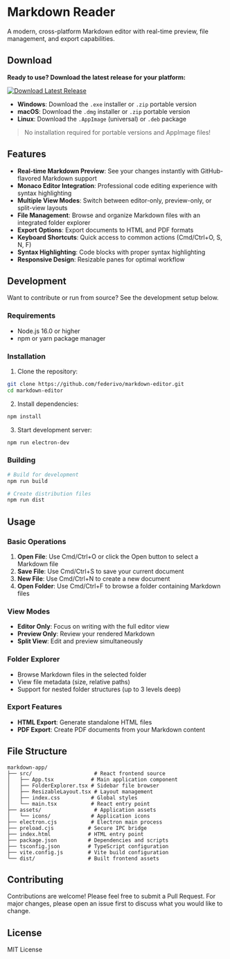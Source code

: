 # Markdown Reader

A modern, cross-platform Markdown editor with real-time preview, file management, and export capabilities.

## Download

**Ready to use? Download the latest release for your platform:**

[![Download Latest Release](https://img.shields.io/github/v/release/federivo/markdown-editor?style=for-the-badge&logo=github)](https://github.com/federivo/markdown-editor/releases/latest)

- **Windows**: Download the `.exe` installer or `.zip` portable version
- **macOS**: Download the `.dmg` installer or `.zip` portable version  
- **Linux**: Download the `.AppImage` (universal) or `.deb` package

> No installation required for portable versions and AppImage files!

## Features

- **Real-time Markdown Preview**: See your changes instantly with GitHub-flavored Markdown support
- **Monaco Editor Integration**: Professional code editing experience with syntax highlighting
- **Multiple View Modes**: Switch between editor-only, preview-only, or split-view layouts
- **File Management**: Browse and organize Markdown files with an integrated folder explorer
- **Export Options**: Export documents to HTML and PDF formats
- **Keyboard Shortcuts**: Quick access to common actions (Cmd/Ctrl+O, S, N, F)
- **Syntax Highlighting**: Code blocks with proper syntax highlighting
- **Responsive Design**: Resizable panes for optimal workflow

## Development

Want to contribute or run from source? See the development setup below.

### Requirements

- Node.js 16.0 or higher
- npm or yarn package manager

### Installation

1. Clone the repository:
```bash
git clone https://github.com/federivo/markdown-editor.git
cd markdown-editor
```

2. Install dependencies:
```bash
npm install
```

3. Start development server:
```bash
npm run electron-dev
```

### Building

```bash
# Build for development
npm run build

# Create distribution files
npm run dist
```

## Usage

### Basic Operations

1. **Open File**: Use Cmd/Ctrl+O or click the Open button to select a Markdown file
2. **Save File**: Use Cmd/Ctrl+S to save your current document
3. **New File**: Use Cmd/Ctrl+N to create a new document
4. **Open Folder**: Use Cmd/Ctrl+F to browse a folder containing Markdown files

### View Modes

- **Editor Only**: Focus on writing with the full editor view
- **Preview Only**: Review your rendered Markdown
- **Split View**: Edit and preview simultaneously

### Folder Explorer

- Browse Markdown files in the selected folder
- View file metadata (size, relative paths)
- Support for nested folder structures (up to 3 levels deep)

### Export Features

- **HTML Export**: Generate standalone HTML files
- **PDF Export**: Create PDF documents from your Markdown content

## File Structure

```
markdown-app/
├── src/                    # React frontend source
│   ├── App.tsx            # Main application component
│   ├── FolderExplorer.tsx # Sidebar file browser
│   ├── ResizableLayout.tsx # Layout management
│   ├── index.css          # Global styles
│   └── main.tsx           # React entry point
├── assets/                 # Application assets
│   └── icons/             # Application icons
├── electron.cjs           # Electron main process
├── preload.cjs           # Secure IPC bridge
├── index.html            # HTML entry point
├── package.json          # Dependencies and scripts
├── tsconfig.json         # TypeScript configuration
├── vite.config.js        # Vite build configuration
└── dist/                 # Built frontend assets
```

## Contributing

Contributions are welcome! Please feel free to submit a Pull Request. For major changes, please open an issue first to discuss what you would like to change.

## License

MIT License